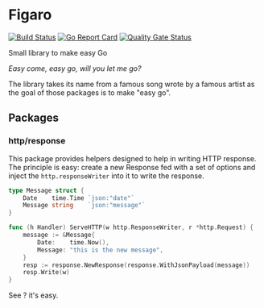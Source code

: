 # Figaro

[![Build Status](https://github.com/alexdebril/figaro/actions/workflows/go.yml/badge.svg)](https://github.com/alexdebril/figaro/actions/workflows/go.yml/)
[![Go Report Card](https://goreportcard.com/badge/github.com/alexdebril/figaro)](https://goreportcard.com/report/github.com/alexdebril/figaro)
[![Quality Gate Status](https://sonarcloud.io/api/project_badges/measure?project=alexdebril_figaro&metric=alert_status)](https://sonarcloud.io/summary/new_code?id=alexdebril_figaro)

Small library to make easy Go 

*Easy come, easy go, will you let me go?*

The library takes its name from a famous song wrote by a famous artist as the goal of those packages is to make "easy go".

## Packages

### http/response

This package provides helpers designed to help in writing HTTP response. The principle is easy: create a new Response fed with a set of options and inject the `http.responseWriter` into it to write the response.

```go
type Message struct {
    Date    time.Time `json:"date"`
    Message string    `json:"message"`
}

func (h Handler) ServeHTTP(w http.ResponseWriter, r *http.Request) {
    message := &Message{
        Date:    time.Now(),
        Message: "this is the new message",
    }
    resp := response.NewResponse(response.WithJsonPayload(message))
    resp.Write(w)
}
```

See ? it's easy.